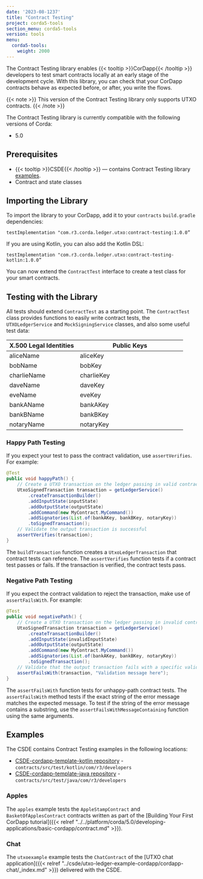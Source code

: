 ```yaml
---
date: '2023-08-1237'
title: "Contract Testing"
project: corda5-tools
section_menu: corda5-tools
version: tools
menu:
  corda5-tools:
    weight: 2000
---
```


The Contract Testing library enables {{< tooltip >}}CorDapp{{< /tooltip >}} developers to test smart contracts locally at an early stage of the development cycle. With this library, you can check that your CorDapp contracts behave as expected before, or after, you write the flows.

{{< note >}}
This version of the Contract Testing library only supports UTXO contracts.
{{< /note >}}

The Contract Testing library is currently compatible with the following versions of Corda:
* 5.0

## Prerequisites

* {{< tooltip >}}CSDE{{< /tooltip >}} — contains Contract Testing library [examples](#examples).
* Contract and state classes

## Importing the Library

To import the library to your CorDapp, add it to your `contracts` `build.gradle` dependencies:
```
testImplementation "com.r3.corda.ledger.utxo:contract-testing:1.0.0”
```

If you are using Kotlin, you can also add the Kotlin DSL:
```
testImplementation "com.r3.corda.ledger.utxo:contract-testing-kotlin:1.0.0”
```

You can now extend the `ContractTest` interface to create a test class for your smart contracts.

## Testing with the Library

All tests should extend `ContractTest` as a starting point. The `ContractTest` class provides functions to easily write contract tests, the `UTXOLedgerService` and `MockSigningService` classes, and also some useful test data:

<style>
table th:first-of-type {
    width: 40%;
}
table th:nth-of-type(2) {
    width: 60%;
}
</style>

| X.500 Legal Identities | Public Keys |
|-----------------------|-------------|
| aliceName             | aliceKey    |
| bobName               | bobKey      |
| charlieName           | charlieKey  |
| daveName              | daveKey     |
| eveName               | eveKey      |
| bankAName             | bankAKey    |
| bankBName             | bankBKey    |
| notaryName            | notaryKey   |

### Happy Path Testing

If you expect your test to pass the contract validation, use `assertVerifies`. For example:
```java
@Test
public void happyPath() {
    // Create a UTXO transaction on the ledger passing in valid contract arguments
    UtxoSignedTransaction transaction = getLedgerService()
        .createTransactionBuilder()
        .addInputState(inputState)
        .addOutputState(outputState)
        .addCommand(new MyContract.MyCommand())
        .addSignatories(List.of(bankAKey, bankBKey, notaryKey))
        .toSignedTransaction();
    // Validate the output transaction is successful
    assertVerifies(transaction);
}
```
The `buildTransaction` function creates a `UtxoLedgerTransaction` that contract tests can reference. The `assertVerifies` function tests if a contract test passes or fails. If the transaction is verified, the contract tests pass.

### Negative Path Testing

If you expect the contract validation to reject the transaction, make use of `assertFailsWith`. For example:
```java
@Test
public void negativePath() {
    // Create a UTXO transaction on the ledger passing in invalid contract arguments
    UtxoSignedTransaction transaction = getLedgerService()
        .createTransactionBuilder()
        .addInputState(invalidInputState)
        .addOutputState(outputState)
        .addCommand(new MyContract.MyCommand())
        .addSignatories(List.of(bankAKey, bankBKey, notaryKey))
        .toSignedTransaction();
    // Validate that the output transaction fails with a specific validation error message 
    assertFailsWith(transaction, "Validation message here");
}
```

The `assertFailsWith` function tests for unhappy-path contract tests. The `assertFailsWith` method tests if the 
exact string of the error message matches the expected message. To test if the string of the error message contains a substring, use the `assertFailsWithMessageContaining` function using the same arguments.

## Examples

The CSDE contains Contract Testing examples in the following locations:

* [CSDE-cordapp-template-kotlin repository](https://github.com/corda/CSDE-cordapp-template-kotlin/tree/release/corda-5-0) - `contracts/src/test/kotlin/com/r3/developers`
* [CSDE-cordapp-template-java repository](https://github.com/corda/CSDE-cordapp-template-java/tree/release/corda-5-0) - `contracts/src/test/java/com/r3/developers`

### Apples

The `apples` example tests the `AppleStampContract` and `BasketOfApplesContract` contracts written as part of the [Building Your First CorDapp tutorial]({{< relref "../../platform/corda/5.0/developing-applications/basic-cordapp/contract.md" >}}).

### Chat

The `utxoexample` example tests the `ChatContract` of the [UTXO chat application]({{< relref "../csde/utxo-ledger-example-cordapp/cordapp-chat/_index.md" >}}) delivered with the CSDE.